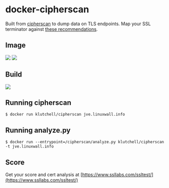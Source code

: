 # docker-cipherscan

Built from [cipherscan](https://github.com/mozilla/cipherscan) to dump data on TLS endpoints. Map your SSL terminator against [these recommendations](https://wiki.mozilla.org/Security/Server_Side_TLS).

## Image

[![](https://images.microbadger.com/badges/version/klutchell/cipherscan.svg)](https://microbadger.com/images/klutchell/cipherscan "Get your own version badge on microbadger.com")
[![](https://images.microbadger.com/badges/image/klutchell/cipherscan.svg)](https://microbadger.com/images/klutchell/cipherscan "Get your own image badge on microbadger.com")

## Build

[![](https://images.microbadger.com/badges/commit/klutchell/cipherscan.svg)](https://microbadger.com/images/klutchell/cipherscan "Get your own commit badge on microbadger.com")

## Running cipherscan

`$ docker run klutchell/cipherscan jve.linuxwall.info`

## Running analyze.py

`$ docker run --entrypoint=/cipherscan/analyze.py klutchell/cipherscan -t jve.linuxwall.info`

## Score

Get your score and cert analysis at [https://www.ssllabs.com/ssltest/](https://www.ssllabs.com/ssltest/)